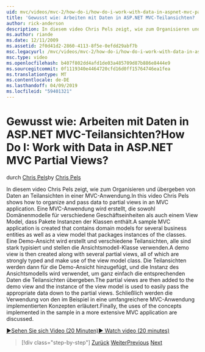 ```yaml
---
uid: mvc/videos/mvc-2/how-do-i/how-do-i-work-with-data-in-aspnet-mvc-partial-views
title: 'Gewusst wie: Arbeiten mit Daten in ASP.NET MVC-Teilansichten? | Microsoft-Dokumentation'
author: rick-anderson
description: In diesem video Chris Pels zeigt, wie zum Organisieren und übergeben von Daten an Teilansichten in einer MVC-Anwendung. Eine MVC-beispielanwendung, die Domäne enthält, wird erstellt...
ms.author: riande
ms.date: 12/11/2009
ms.assetid: 2f0d41d2-2860-4113-8f5e-0efdd29abf7b
msc.legacyurl: /mvc/videos/mvc-2/how-do-i/how-do-i-work-with-data-in-aspnet-mvc-partial-views
msc.type: video
ms.openlocfilehash: b407f802dd4afd1de03a485709d87b886e8444e9
ms.sourcegitcommit: 0f1119340e4464720cfd16d0ff15764746ea1fea
ms.translationtype: MT
ms.contentlocale: de-DE
ms.lasthandoff: 04/09/2019
ms.locfileid: "59401321"
---
```

# <a name="how-do-i-work-with-data-in-aspnet-mvc-partial-views"></a><span data-ttu-id="9b20a-105">Gewusst wie: Arbeiten mit Daten in ASP.NET MVC-Teilansichten?</span><span class="sxs-lookup"><span data-stu-id="9b20a-105">How Do I: Work with Data in ASP.NET MVC Partial Views?</span></span>

<span data-ttu-id="9b20a-106">durch [Chris Pels](https://twitter.com/chrispels)</span><span class="sxs-lookup"><span data-stu-id="9b20a-106">by [Chris Pels](https://twitter.com/chrispels)</span></span>

<span data-ttu-id="9b20a-107">In diesem video Chris Pels zeigt, wie zum Organisieren und übergeben von Daten an Teilansichten in einer MVC-Anwendung.</span><span class="sxs-lookup"><span data-stu-id="9b20a-107">In this video Chris Pels shows how to organize and pass data to partial views in an MVC application.</span></span> <span data-ttu-id="9b20a-108">Eine MVC-Anwendung wird erstellt, die sowohl Domänenmodelle für verschiedene Geschäftseinheiten als auch einem View Model, dass Pakete Instanzen der Klassen enthält.</span><span class="sxs-lookup"><span data-stu-id="9b20a-108">A sample MVC application is created that contains domain models for several business entities as well as a view model that packages instances of the classes.</span></span> <span data-ttu-id="9b20a-109">Eine Demo-Ansicht wird erstellt und verschiedene Teilansichten, alle sind stark typisiert und stellen die Ansichtsmodell-Klasse verwenden.</span><span class="sxs-lookup"><span data-stu-id="9b20a-109">A demo view is then created along with several partial views, all of which are strongly typed and make use of the view model class.</span></span> <span data-ttu-id="9b20a-110">Die Teilansichten werden dann für die Demo-Ansicht hinzugefügt, und die Instanz des Ansichtsmodells wird verwendet, um ganz einfach die entsprechenden Daten die Teilansichten übergeben.</span><span class="sxs-lookup"><span data-stu-id="9b20a-110">The partial views are then added to the demo view and the instance of the view model is used to easily pass the appropriate data down to the partial views.</span></span> <span data-ttu-id="9b20a-111">Schließlich werden die Verwendung von den im Beispiel in eine umfangreichere MVC-Anwendung implementierten Konzepten erläutert.</span><span class="sxs-lookup"><span data-stu-id="9b20a-111">Finally, the uses of the concepts implemented in the sample in a more extensive MVC application are discussed.</span></span>

[<span data-ttu-id="9b20a-112">&#9654;Sehen Sie sich Video (20 Minuten)</span><span class="sxs-lookup"><span data-stu-id="9b20a-112">&#9654; Watch video (20 minutes)</span></span>](https://channel9.msdn.com/Blogs/ASP-NET-Site-Videos/how-do-i-work-with-data-in-aspnet-mvc-partial-views)

> [!div class="step-by-step"]
> <span data-ttu-id="9b20a-113">[Zurück](how-do-i-return-json-formatted-data-for-an-ajax-call-in-an-aspnet-mvc-web-application.md)
> [Weiter](how-do-i-implement-view-models-to-manage-data-for-aspnet-mvc-views.md)</span><span class="sxs-lookup"><span data-stu-id="9b20a-113">[Previous](how-do-i-return-json-formatted-data-for-an-ajax-call-in-an-aspnet-mvc-web-application.md)
[Next](how-do-i-implement-view-models-to-manage-data-for-aspnet-mvc-views.md)</span></span>
